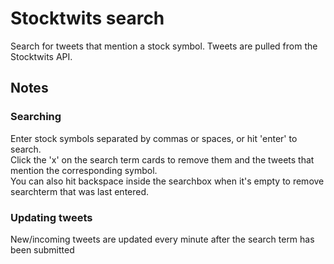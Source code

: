 # Stocktwits search

Search for tweets that mention a stock symbol. Tweets are pulled from the Stocktwits API.

## Notes

### Searching

Enter stock symbols separated by commas or spaces, or hit 'enter' to search.  
Click the 'x' on the search term cards to remove them and the tweets that mention the corresponding symbol.  
You can also hit backspace inside the searchbox when it's empty to remove searchterm that was last entered.

### Updating tweets

New/incoming tweets are updated every minute after the search term has been submitted
